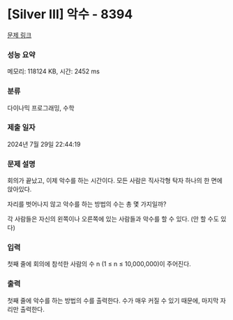 # [Silver III] 악수 - 8394 

[문제 링크](https://www.acmicpc.net/problem/8394) 

### 성능 요약

메모리: 118124 KB, 시간: 2452 ms

### 분류

다이나믹 프로그래밍, 수학

### 제출 일자

2024년 7월 29일 22:44:19

### 문제 설명

<p>회의가 끝났고, 이제 악수를 하는 시간이다. 모든 사람은 직사각형 탁자 하나의 한 면에 앉아있다.</p>

<p>자리를 벗어나지 않고 악수를 하는 방법의 수는 총 몇 가지일까?</p>

<p>각 사람들은 자신의 왼쪽이나 오른쪽에 있는 사람들과 악수를 할 수 있다. (안 할 수도 있다)</p>

### 입력 

 <p>첫째 줄에 회의에 참석한 사람의 수 n (1 ≤ n ≤ 10,000,000)이 주어진다.</p>

### 출력 

 <p>첫째 줄에 악수를 하는 방법의 수를 출력한다. 수가 매우 커질 수 있기 때문에, 마지막 자리만 출력한다.</p>

